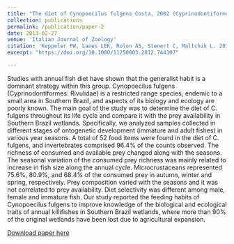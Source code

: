 ```yaml
---
title: "The diet of Cynopoecilus fulgens Costa, 2002 (Cyprinodontiformes: Rivulidae) in Southern Brazil wetlands"
collection: publications
permalink: /publication/paper-2
date: 2013-02-27
venue: 'Italian Journal of Zoology'
citation: 'Keppeler FW, Lanes LEK, Rolon AS, Stenert C, Maltchik L. 2013. &quot;The diet of Cynopoecilus fulgens Costa, 2002 (Cyprinodontiformes: Rivulidae) in Southern Brazil wetlands.&quot; <i>Italian Journal of Zoology</i>. 80 (2): 291-302.'
excerpt: "https://doi.org/10.1080/11250003.2012.744107"

---
```

Studies with annual fish diet have shown that the generalist habit is a dominant strategy within this group. Cynopoecilus fulgens (Cyprinodontiformes: Rivulidae) is a restricted range species, endemic to a small area in Southern Brazil, and aspects of its biology and ecology are poorly known. The main goal of the study was to determine the diet of C. fulgens throughout its life cycle and compare it with the prey availability in Southern Brazil wetlands. Specifically, we analyzed samples collected in different stages of ontogenetic development (immature and adult fishes) in various year seasons. A total of 52 food items were found in the diet of C. fulgens, and invertebrates comprised 96.4% of the counts observed. The richness of consumed and available prey changed along with the seasons. The seasonal variation of the consumed prey richness was mainly related to increase in fish size along the annual cycle. Microcrustaceans represented 75.6%, 80.9%, and 68.4% of the consumed prey in autumn, winter and spring, respectively. Prey composition varied with the seasons and it was not correlated to prey availability. Diet selectivity was different among male, female and immature fish. Our study reported the feeding habits of Cynopoecilus fulgens to improve knowledge of the biological and ecological traits of annual killifishes in Southern Brazil wetlands, where more than 90% of the original wetlands have been lost due to agricultural expansion.

[Download paper here](http://fkeppeler.github.io/files/paper2.pdf)

